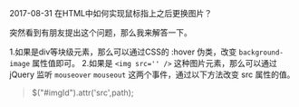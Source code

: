 2017-08-31
在HTML中如何实现鼠标指上之后更换图片？

突然看到有朋友提出这个问题，那么我来解答一下。

1.如果是div等块级元素，那么可以通过CSS的 :hover 伪类，改变 `background-image` 属性值即可。
2.如果是 `<img src='' />` 这种图片元素，那么可以通过 jQuery 监听 ``mouseover`` ``mouseout`` 这两个事件，通过以下方法改变 src 属性的值。

> $("#imgId").attr('src',path);